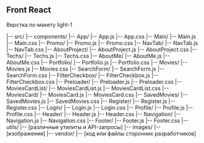 ## Front React
Верстка по макету light-1

|-- src/
    |-- components/
        |-- App/
            |-- App.js
            |-- App.css
        |-- Main/
            |-- Main.js
            |-- Main.css
        |-- Promo/
            |-- Promo.js
            |-- Promo.css
        |-- NavTab/
            |-- NavTab.js
            |-- NavTab.css
        |-- AboutProject/
            |-- AboutProject.js
            |-- AboutProject.css
        |-- Techs/
            |-- Techs.js
            |-- Techs.css
        |-- AboutMe/
            |-- AboutMe.js
            |-- AboutMe.css
        |-- Portfolio/
            |-- Portfolio.js
            |-- Portfolio.css
        |-- Movies/
            |-- Movies.js
            |-- Movies.css
        |-- SearchForm/
            |-- SearchForm.js
            |-- SearchForm.css
        |-- FilterCheckbox/
            |-- FilterCheckbox.js
            |-- FilterCheckbox.css
        |-- Preloader/
            |-- Preloader.js
            |-- Preloader.css
        |-- MoviesCardList/
            |-- MoviesCardList.js
            |-- MoviesCardList.css
        |-- MoviesCard/
            |-- MoviesCard.js
            |-- MoviesCard.css
        |-- SavedMovies/
            |-- SavedMovies.js
            |-- SavedMovies.css
        |-- Register/
            |-- Register.js
            |-- Register.css
        |-- Login/
            |-- Login.js
            |-- Login.css
        |-- Profile/
            |-- Profile.js
            |-- Profile.css
        |-- Header/
            |-- Header.js
            |-- Header.css
        |-- Navigation/
            |-- Navigation.js
            |-- Navigation.css
        |-- Footer/
            |-- Footer.js
            |-- Footer.css
    |-- utils/
        |-- [различные утилиты и API-запросы]
    |-- images/
        |-- [изображения]
    |-- vendor/
        |-- [код или файлы сторонних разработчиков]
